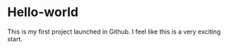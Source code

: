 # Hello-world
This is my first project launched in Github.
I feel like this is a very exciting start.
